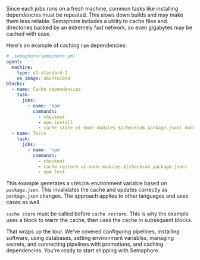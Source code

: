 Since each jobs runs on a fresh machine, common tasks like installing
dependencies must be repeated. This slows down builds and may make
them less reliable. Semaphore includes a utility to cache files and
directories backed by an extremely fast network, so even
gigabytes may be cached with ease.

Here's an example of caching `npm` dependencies:

```yml
# .semaphore/semaphore.yml
agent:
  machine:
    type: e1-standard-2
    os_image: ubuntu1804
blocks:
  - name: Cache dependencies
    task:
      jobs:
        - name: 'npm'
          commands:
            - checkout
            - npm install
            - cache store v1-node-modules-$(checksum package.json) node_modules
  - name: Tests
    task:
      jobs:
        - name: 'npm'
          commands:
            - checkout
            - cache restore v1-node-modules-$(checksum package.json)
            - npm test
```

This example generates a `VERSION` environment variable based on
`package.json`. This invalidates the cache and updates correctly as
`package.json` changes. The approach applies to other languages and
uses cases as well.

`cache store` must be called before `cache restore`. This is why the
example uses a block to warm the cache, then uses the cache in
subsequent blocks.

That wraps up the tour. We've covered configuring pipelines,
installing software, using databases, setting environment variables,
managing secrets, and connecting pipelines with promotions, and
caching dependencies. You're ready to start shipping with Semaphore.
